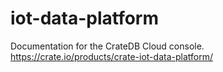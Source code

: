 # iot-data-platform
Documentation for the CrateDB Cloud console. https://crate.io/products/crate-iot-data-platform/
